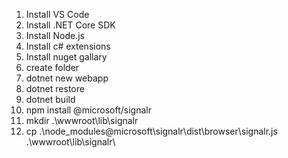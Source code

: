 1. Install VS Code
2. Install .NET Core SDK
3. Install Node.js
4. Install c# extensions
5. Install nuget gallary
6. create folder
7. dotnet new webapp
9. dotnet restore
10. dotnet build
11. npm install @microsoft/signalr
12. mkdir .\wwwroot\lib\signalr
13. cp .\node_modules\@microsoft\signalr\dist\browser\signalr.js .\wwwroot\lib\signalr\
